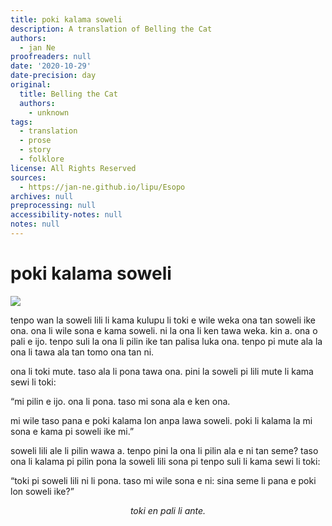 ```yaml
---
title: poki kalama soweli
description: A translation of Belling the Cat
authors:
  - jan Ne
proofreaders: null
date: '2020-10-29'
date-precision: day
original:
  title: Belling the Cat
  authors:
    - unknown
tags:
  - translation
  - prose
  - story
  - folklore
license: All Rights Reserved
sources:
  - https://jan-ne.github.io/lipu/Esopo
archives: null
preprocessing: null
accessibility-notes: null
notes: null
---
```


# poki kalama soweli

![](https://jan-ne.github.io/lipu/Esopo/poki_kalama_soweli.jpg)

tenpo wan la soweli lili li kama kulupu li toki e wile weka ona tan soweli ike ona. ona li wile sona e kama soweli. ni la ona li ken tawa weka. kin a. ona o pali e ijo. tenpo suli la ona li pilin ike tan palisa luka ona. tenpo pi mute ala la ona li tawa ala tan tomo ona tan ni.

ona li toki mute. taso ala li pona tawa ona. pini la soweli pi lili mute li kama sewi li toki:

“mi pilin e ijo. ona li pona. taso mi sona ala e ken ona.

mi wile taso pana e poki kalama lon anpa lawa soweli. poki li kalama la mi sona e kama pi soweli ike mi.”

soweli lili ale li pilin wawa a. tenpo pini la ona li pilin ala e ni tan seme? taso ona li kalama pi pilin pona la soweli lili sona pi tenpo suli li kama sewi li toki:

“toki pi soweli lili ni li pona. taso mi wile sona e ni: sina seme li pana e poki lon soweli ike?”

*<p style="text-align: center;">toki en pali li ante.</p>*